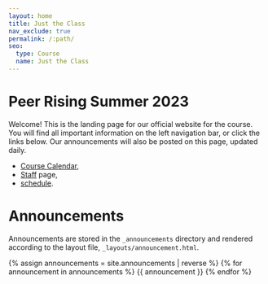```yaml
---
layout: home
title: Just the Class
nav_exclude: true
permalink: /:path/
seo:
  type: Course
  name: Just the Class
---
```


# Peer Rising Summer 2023

Welcome! This is the landing page for our official website for the course. You will find all important information on the left navigation bar, or click the links below. Our announcements will also be posted on this page, updated daily.

- [Course Calendar](calendar.md),
- [Staff](staff.md) page,
- [schedule](schedule.md).

# Announcements

Announcements are stored in the `_announcements` directory and rendered according to the layout file, `_layouts/announcement.html`.

{% assign announcements = site.announcements | reverse %}
{% for announcement in announcements %}
{{ announcement }}
{% endfor %}
